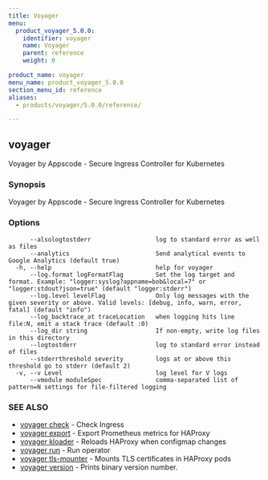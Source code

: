 ```yaml
---
title: Voyager
menu:
  product_voyager_5.0.0:
    identifier: voyager
    name: Voyager
    parent: reference
    weight: 0

product_name: voyager
menu_name: product_voyager_5.0.0
section_menu_id: reference
aliases:
  - products/voyager/5.0.0/reference/

---
```

## voyager

Voyager by Appscode - Secure Ingress Controller for Kubernetes

### Synopsis

Voyager by Appscode - Secure Ingress Controller for Kubernetes

### Options

```
      --alsologtostderr                  log to standard error as well as files
      --analytics                        Send analytical events to Google Analytics (default true)
  -h, --help                             help for voyager
      --log.format logFormatFlag         Set the log target and format. Example: "logger:syslog?appname=bob&local=7" or "logger:stdout?json=true" (default "logger:stderr")
      --log.level levelFlag              Only log messages with the given severity or above. Valid levels: [debug, info, warn, error, fatal] (default "info")
      --log_backtrace_at traceLocation   when logging hits line file:N, emit a stack trace (default :0)
      --log_dir string                   If non-empty, write log files in this directory
      --logtostderr                      log to standard error instead of files
      --stderrthreshold severity         logs at or above this threshold go to stderr (default 2)
  -v, --v Level                          log level for V logs
      --vmodule moduleSpec               comma-separated list of pattern=N settings for file-filtered logging
```

### SEE ALSO

* [voyager check](/products/voyager/5.0.0/reference/voyager_check)	 - Check Ingress
* [voyager export](/products/voyager/5.0.0/reference/voyager_export)	 - Export Prometheus metrics for HAProxy
* [voyager kloader](/products/voyager/5.0.0/reference/voyager_kloader)	 - Reloads HAProxy when configmap changes
* [voyager run](/products/voyager/5.0.0/reference/voyager_run)	 - Run operator
* [voyager tls-mounter](/products/voyager/5.0.0/reference/voyager_tls-mounter)	 - Mounts TLS certificates in HAProxy pods
* [voyager version](/products/voyager/5.0.0/reference/voyager_version)	 - Prints binary version number.

